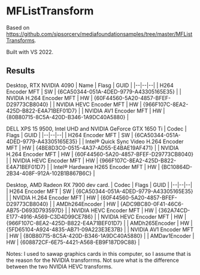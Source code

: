 MFListTransform
===============

Based on https://github.com/sipsorcery/mediafoundationsamples/tree/master/MFListTransforms.

Built with VS 2022.

Results
-------

Desktop, RTX NVIDIA 4090
| Name | Flasg | GUID |
|--|--|--|
| H264 Encoder MFT | SW | {6CA50344-051A-4DED-9779-A43305165E35} |
| NVIDIA H.264 Encoder MFT | HW | {60F44560-5A20-4857-BFEF-D29773CB8040} |
| NVIDIA HEVC Encoder MFT | HW | {966F107C-8EA2-425D-B822-E4A71BEF01D7} |
| NVIDIA AV1 Encoder MFT | HW | {80B80715-8C5A-420D-B346-1A9DC40A5880} |

DELL XPS 15 9500,  Intel UHD and NVIDIA GeForce GTX 1650 Ti
| Codec | Flags | GUID |
|--|--|--|
| H264 Encoder MFT | SW | {6CA50344-051A-4DED-9779-A43305165E35} |
| Intel&reg; Quick Sync Video H.264 Encoder MFT | HW | {4BE8D3C0-0515-4A37-AD55-E4BAE19AF471} |
| NVIDIA H.264 Encoder MFT | HW | {60F44560-5A20-4857-BFEF-D29773CB8040} |
| NVIDIA HEVC Encoder MFT | HW | {966F107C-8EA2-425D-B822-E4A71BEF01D7} |
| Intel&reg; Hardware H265 Encoder MFT | HW | {BC10864D-2B34-408F-912A-102B1B867B6C} |

Desktop, AMD Radeon RX 7900 dev card.
| Codec | Flags | GUID |
|--|--|--|
| H264 Encoder MFT | SW | {6CA50344-051A-4DED-9779-A43305165E35} |
| NVIDIA H.264 Encoder MFT | HW | {60F44560-5A20-4857-BFEF-D29773CB8040} |
| AMDh264Encoder | HW | {ADC9BC80-0F41-46C6-AB75-D693D793597D} |
| NVIDIA HEVC Encoder MFT | HW | {362A74CD-E177-4916-A569-C3D4D99CE786} |
| NVIDIA HEVC Encoder MFT | HW | {966F107C-8EA2-425D-B822-E4A71BEF01D7} |
| AMDh265Encoder | HW | {5FD65104-A924-4835-AB71-09A223E3E37B} |
| NVIDIA AV1 Encoder MFT | HW | {80B80715-8C5A-420D-B346-1A9DC40A5880} |
| AMDav1Encoder | HW | {608872CF-6E75-4421-A568-EB9F187D9C88} |

Notes: I used to sawap graphics cards in this computer, so I assume that is the reason for the NVIDIA transforrms. Not sure what is the difference between the two NVIDIA HEVC transforms.  